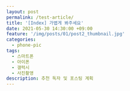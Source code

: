 ```yaml
---
layout: post
permalink: /test-article/
title: '[Index] 가볍게 봐주세요'
date: 2021-05-30 14:30:00 +09:00
feature: '/img/posts/01/post2_thumbnail.jpg'
categories:
  - phone-pic
tags:
  - 스마트폰
  - 아이폰
  - 갤럭시
  - 사진촬영
description: 추천 독자 및 포스팅 계획
---
```

